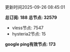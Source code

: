 更新时间2025-09-26 08:45:01

**总订阅: 188**
**总节点: 32579**
- vless节点: 7547
- hysteria2节点: 15

**google ping有效节点: 173**
